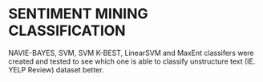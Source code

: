 # SENTIMENT MINING CLASSIFICATION
NAVIE-BAYES, SVM, SVM K-BEST, LinearSVM and MaxEnt classifers were created and tested to see
which one is able to classify unstructure text (IE. YELP Review) dataset better. 
